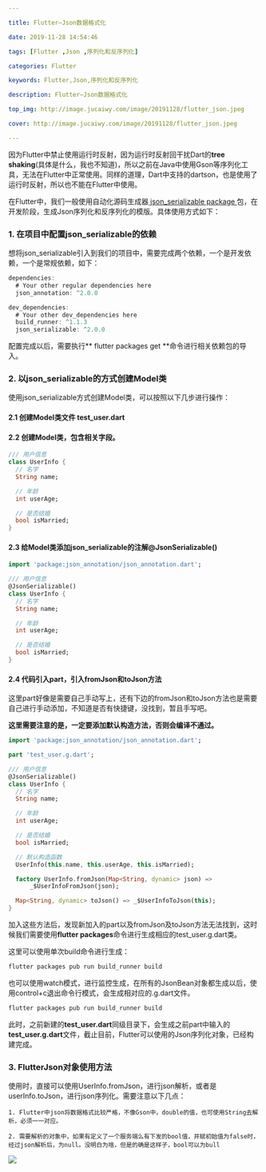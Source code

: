 ```yaml
---

title: Flutter—Json数据格式化

date: 2019-11-28 14:54:46

tags: [Flutter ,Json ,序列化和反序列化]

categories: Flutter

keywords: Flutter,Json,序列化和反序列化

description: Flutter—Json数据格式化

top_img: http://image.jucaiwy.com/image/20191128/flutter_json.jpeg

cover: http://image.jucaiwy.com/image/20191128/flutter_json.jpeg

---
```


因为Flutter中禁止使用运行时反射，因为运行时反射回干扰Dart的**tree shaking**(具体是什么，我也不知道)，所以之前在Java中使用Gson等序列化工具，无法在Flutter中正常使用。同样的道理，Dart中支持的dartson，也是使用了运行时反射，所以也不能在Flutter中使用。

在Flutter中，我们一般使用自动化源码生成器[ json_serializable package ](https://pub.dartlang.org/packages/json_serializable)包，在开发阶段，生成Json序列化和反序列化的模版。具体使用方式如下：

### 1. 在项目中配置json_serializable的依赖
想将json_serializable引入到我们的项目中，需要完成两个依赖，一个是开发依赖，一个是常规依赖，如下：

```dart
dependencies:
  # Your other regular dependencies here
  json_annotation: ^2.0.0

dev_dependencies:
  # Your other dev_dependencies here
  build_runner: ^1.1.3
  json_serializable: ^2.0.0
```
配置完成以后，需要执行** flutter packages get **命令进行相关依赖包的导入。

### 2. 以json_serializable的方式创建Model类

使用json_serializable方式创建Model类，可以按照以下几步进行操作：
 
#### 2.1 创建Model类文件 test_user.dart

#### 2.2 创建Model类，包含相关字段。
```dart
/// 用户信息
class UserInfo {
  // 名字
  String name;

  // 年龄
  int userAge;

  // 是否结婚
  bool isMarried;
}
```
#### 2.3 给Model类添加json_serializable的注解@JsonSerializable()

```dart
import 'package:json_annotation/json_annotation.dart';

/// 用户信息
@JsonSerializable()
class UserInfo {
  // 名字
  String name;

  // 年龄
  int userAge;

  // 是否结婚
  bool isMarried;
}
```
#### 2.4 代码引入part，引入fromJson和toJson方法
这里part好像是需要自己手动写上，还有下边的fromJson和toJson方法也是需要自己进行手动添加，不知道是否有快捷键，没找到，暂且手写吧。

**这里需要注意的是，一定要添加默认构造方法，否则会编译不通过。**

```dart
import 'package:json_annotation/json_annotation.dart';

part 'test_user.g.dart';

/// 用户信息
@JsonSerializable()
class UserInfo {
  // 名字
  String name;

  // 年龄
  int userAge;

  // 是否结婚
  bool isMarried;

  // 默认构造函数
  UserInfo(this.name, this.userAge, this.isMarried);

  factory UserInfo.fromJson(Map<String, dynamic> json) =>
      _$UserInfoFromJson(json);

  Map<String, dynamic> toJson() => _$UserInfoToJson(this);
}

```
加入这些方法后，发现新加入的part以及fromJson及toJson方法无法找到，这时候我们需要使用**flutter packages**命令进行生成相应的test_user.g.dart类。

这里可以使用单次build命令进行生成：

```bash
flutter packages pub run build_runner build
```
也可以使用watch模式，进行监控生成，在所有的JsonBean对象都生成以后，使用control+c退出命令行模式，会生成相对应的.g.dart文件。
```bash
flutter packages pub run build_runner build
```
此时，之前新建的**test_user.dart**同级目录下，会生成之前part中输入的**test_user.g.dart**文件，截止目前，Flutter可以使用的Json序列化对象，已经构建完成。

### 3. FlutterJson对象使用方法
使用时，直接可以使用UserInfo.fromJson，进行json解析，或者是userInfo.toJson，进行json序列化。需要注意以下几点：

    1. Flutter中json将数据格式比较严格，不像Gson中，double的值，也可使用String去解析，必须一一对应。

    2. 需要解析的对象中，如果有定义了一个服务端么有下发的bool值，并赋初始值为false时，经过json解析后，为null。没明白为啥，但是的确是这样子，bool可以为bull


![](http://image.jucaiwy.com/image/20191128/flutter_json.jpeg)




